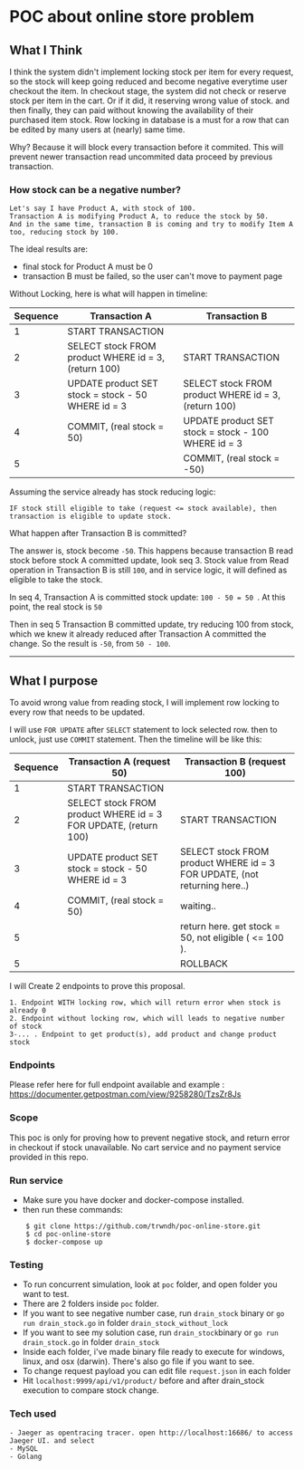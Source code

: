 # POC about online store problem

## What I Think

I think the system didn't implement locking stock per item for every request, 
so the stock will keep going reduced and become negative everytime user checkout the item.
In checkout stage, the system did not check or reserve stock per item in the cart. 
Or if it did, it reserving wrong value of stock.
and then finally, they can paid without knowing the availability of their purchased item stock.
Row locking in database is a must for a row that can be edited by many users at (nearly) same time. 


Why? 
Because it will block every transaction before it commited. 
This will prevent newer transaction read uncommited data proceed by previous transaction.

### How stock can be a negative number?
```
Let's say I have Product A, with stock of 100.
Transaction A is modifying Product A, to reduce the stock by 50. 
And in the same time, transaction B is coming and try to modify Item A too, reducing stock by 100.
```
The ideal results are: 
- final stock for Product A must be 0
- transaction B must be failed, so the user can't move to payment page
 
Without Locking, here is what will happen in timeline:

| Sequence | Transaction A                                       | Transaction B                                       |
|----------|-----------------------------------------------------|-----------------------------------------------------|
|    1     | START TRANSACTION                                   |                                                     |
|    2     | SELECT stock FROM product WHERE id = 3, (return 100)  | START TRANSACTION                                   |
|    3     | UPDATE product SET stock = stock - 50 WHERE id = 3  | SELECT stock FROM product WHERE id = 3, (return 100)  |
|    4     | COMMIT, (real stock = 50)                           | UPDATE product SET stock = stock - 100 WHERE id = 3 |
|    5     |                                                     | COMMIT, (real stock = -50)                            |

Assuming the service already has stock reducing logic: 
```
IF stock still eligible to take (request <= stock available), then transaction is eligible to update stock.
```
What happen after Transaction B is committed? 

The answer is, stock become ```-50```. This happens because transaction B read stock before stock A committed update, look seq 3. Stock value
from Read operation in Transaction B is still ``100``, and in service logic, it will defined as eligible to take the stock.

In seq 4, Transaction A is committed stock update: ```100 - 50 = 50 ```. At this point, the real stock is ```50```

Then in seq 5 Transaction B committed update, try reducing 100 from stock, which we knew it already reduced after Transaction A committed the change.
So the result is ``-50``, from ``` 50 - 100 ```.
 
---

## What I purpose
To avoid wrong value from reading stock, I will implement row locking to every row that needs to be updated. 

I will use ```FOR UPDATE``` after ```SELECT``` statement to lock selected row.
then to unlock, just use ```COMMIT``` statement.
Then the timeline will be like this:

| Sequence | Transaction A    (request 50)                                   | Transaction B   (request 100)                       |
|----------|-----------------------------------------------------------------|-----------------------------------------------------|
|    1     | START TRANSACTION                                               |                                                     |
|    2     | SELECT stock FROM product WHERE id = 3 FOR UPDATE, (return 100)   | START TRANSACTION                                   |
|    3     | UPDATE product SET stock = stock - 50 WHERE id = 3              | SELECT stock FROM product WHERE id = 3 FOR UPDATE, (not returning here..)             |
|    4     | COMMIT, (real stock = 50)                                       | waiting..         |
|    5     |                                                                 | return here. get stock = 50, not eligible ( <= 100 ).|
|    5     |                                                                 | ROLLBACK                                  |                                              |

I will Create 2 endpoints to prove this proposal.
```
1. Endpoint WITH locking row, which will return error when stock is already 0
2. Endpoint without locking row, which will leads to negative number of stock
3-... . Endpoint to get product(s), add product and change product stock
```

### Endpoints
Please refer here for full endpoint available and example : https://documenter.getpostman.com/view/9258280/TzsZr8Js

### Scope
This poc is only for proving how to prevent negative stock, and return error in checkout if stock unavailable.
No cart service and no payment service provided in this repo.

### Run service
- Make sure you have docker and docker-compose installed.
- then run these commands:
```
    $ git clone https://github.com/trwndh/poc-online-store.git
    $ cd poc-online-store
    $ docker-compose up
```

### Testing
- To run concurrent simulation, look at ```poc``` folder, and open folder you want to test.
- There are 2 folders inside ```poc```  folder.
- If you want to see negative number case, run ```drain_stock``` binary or ```go run drain_stock.go``` in folder ```drain_stock_without_lock```
- If you want to see my solution case, run ```drain_stock```binary or ```go run drain_stock.go``` in folder ```drain_stock```
- Inside each folder, i've made binary file ready to execute for windows, linux, and osx (darwin). There's also go file if you want to see.
- To change request payload you can edit file ```request.json``` in each folder
- Hit ```localhost:9999/api/v1/product/``` before and after drain_stock execution to compare stock change.

### Tech used

```
- Jaeger as opentracing tracer. open http://localhost:16686/ to access Jaeger UI. and select
- MySQL
- Golang 
```

